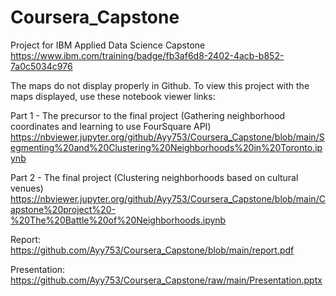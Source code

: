 # Coursera_Capstone
Project for IBM Applied Data Science Capstone https://www.ibm.com/training/badge/fb3af6d8-2402-4acb-b852-7a0c5034c976

The maps do not display properly in Github.
To view this project with the maps displayed, use these notebook viewer links:

Part 1 - The precursor to the final project (Gathering neighborhood coordinates and learning to use FourSquare API)
https://nbviewer.jupyter.org/github/Ayy753/Coursera_Capstone/blob/main/Segmenting%20and%20Clustering%20Neighborhoods%20in%20Toronto.ipynb

Part 2 - The final project (Clustering neighborhoods based on cultural venues)
https://nbviewer.jupyter.org/github/Ayy753/Coursera_Capstone/blob/main/Capstone%20project%20-%20The%20Battle%20of%20Neighborhoods.ipynb

Report: https://github.com/Ayy753/Coursera_Capstone/blob/main/report.pdf

Presentation: https://github.com/Ayy753/Coursera_Capstone/raw/main/Presentation.pptx
